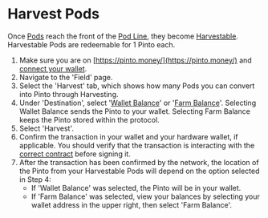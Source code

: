 # Harvest Pods

Once [Pods](../../resources/glossary.md#pods) reach the front of the [Pod Line](../../resources/glossary.md#pod-line), they become [Harvestable](../../resources/glossary.md#harvestable-pods). Harvestable Pods are redeemable for 1 Pinto each.

1. Make sure you are on [https://pinto.money/](https://pinto.money/) and [connect your wallet](../getting-started/connect-to-pinto.md).
2. Navigate to the 'Field' page.
3. Select the 'Harvest' tab, which shows how many Pods you can convert into Pinto through Harvesting.
4. Under 'Destination', select '[Wallet Balance](../../resources/glossary.md#wallet-balance)' or '[Farm Balance](../../resources/glossary.md#farm-assets)'. Selecting Wallet Balance sends the Pinto to your wallet. Selecting Farm Balance keeps the Pinto stored within the protocol.
5. Select 'Harvest'.
6. Confirm the transaction in your wallet and your hardware wallet, if applicable. You should verify that the transaction is interacting with the [correct contract](../../resources/contracts.md) before signing it.
7. After the transaction has been confirmed by the network, the location of the Pinto from your Harvestable Pods will depend on the option selected in Step 4:
   * If 'Wallet Balance' was selected, the Pinto will be in your wallet.&#x20;
   * If 'Farm Balance' was selected, view your balances by selecting your wallet address in the upper right, then select 'Farm Balance'.
